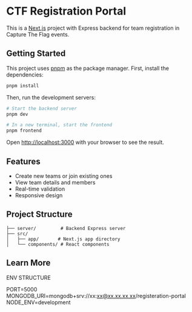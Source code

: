 # CTF Registration Portal

This is a [Next.js](https://nextjs.org) project with Express backend for team registration in Capture The Flag events.

## Getting Started

This project uses [pnpm](https://pnpm.io/) as the package manager. First, install the dependencies:

```bash
pnpm install
```

Then, run the development servers:

```bash
# Start the backend server
pnpm dev

# In a new terminal, start the frontend
pnpm frontend
```

Open [http://localhost:3000](http://localhost:3000) with your browser to see the result.

## Features

- Create new teams or join existing ones
- View team details and members
- Real-time validation
- Responsive design

## Project Structure

```
├── server/         # Backend Express server
├── src/
│   ├── app/       # Next.js app directory
│   └── components/ # React components
```

## Learn More

ENV STRUCTURE

PORT=5000
MONGODB_URI=mongodb+srv://xx:xx@xx.xx.xx.xx/registeration-portal
NODE_ENV=development
